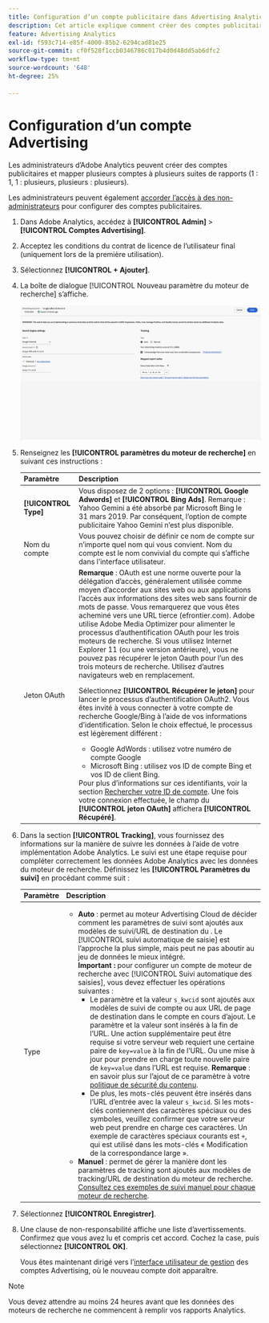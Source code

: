 ```yaml
---
title: Configuration d’un compte publicitaire dans Advertising Analytics
description: Cet article explique comment créer des comptes publicitaires et mapper plusieurs comptes à plusieurs suites de rapports.
feature: Advertising Analytics
exl-id: f593c714-e85f-4000-85b2-6294cad81e25
source-git-commit: cf0f528f1ccb0346786c017b4d0d48dd5ab6dfc2
workflow-type: tm+mt
source-wordcount: '648'
ht-degree: 25%

---
```


# Configuration d’un compte Advertising

Les administrateurs d’Adobe Analytics peuvent créer des comptes publicitaires et mapper plusieurs comptes à plusieurs suites de rapports (1 : 1, 1 : plusieurs, plusieurs : plusieurs).

Les administrateurs peuvent également [accorder l’accès à des non-administrateurs](/help/integrate/c-advertising-analytics/overview.md#section_FCC58EB635954A32990D4E67B52B4369) pour configurer des comptes publicitaires.

<!--
![](assets/aa_accounts.png)
-->

1. Dans Adobe Analytics, accédez à **[!UICONTROL Admin]** > **[!UICONTROL Comptes Advertising]**.
1. Acceptez les conditions du contrat de licence de l’utilisateur final (uniquement lors de la première utilisation).
1. Sélectionnez **[!UICONTROL + Ajouter]**.
1. La boîte de dialogue [!UICONTROL Nouveau paramètre du moteur de recherche] s’affiche.

   ![](assets/aa-new-se-account.png)

1. Renseignez les **[!UICONTROL paramètres du moteur de recherche]** en suivant ces instructions :

   | Paramètre | Description |
   | --- | --- |
   | **[!UICONTROL Type]** | Vous disposez de 2 options : **[!UICONTROL Google Adwords]** et **[!UICONTROL Bing Ads]**.  Remarque : Yahoo Gemini a été absorbé par Microsoft Bing le 31 mars 2019. Par conséquent, l’option de compte publicitaire Yahoo Gemini n’est plus disponible. |
   | Nom du compte | Vous pouvez choisir de définir ce nom de compte sur n’importe quel nom qui vous convient.  Nom du compte est le nom convivial du compte qui s’affiche dans l’interface utilisateur. |
   | Jeton OAuth | **Remarque** : OAuth est une norme ouverte pour la délégation d’accès, généralement utilisée comme moyen d’accorder aux sites web ou aux applications l’accès aux informations des sites web sans fournir de mots de passe. Vous remarquerez que vous êtes acheminé vers une URL tierce (efrontier.com). Adobe utilise Adobe Media Optimizer pour alimenter le processus d’authentification OAuth pour les trois moteurs de recherche. Si vous utilisez Internet Explorer 11 (ou une version antérieure), vous ne pouvez pas récupérer le jeton Oauth pour l’un des trois moteurs de recherche. Utilisez d’autres navigateurs web en remplacement.<p>Sélectionnez **[!UICONTROL Récupérer le jeton]** pour lancer le processus d’authentification OAuth2. Vous êtes invité à vous connecter à votre compte de recherche Google/Bing à l’aide de vos informations d’identification. Selon le choix effectué, le processus est légèrement différent : <ul><li>Google AdWords : utilisez votre numéro de compte Google</li><li>Microsoft Bing : utilisez vos ID de compte Bing et vos ID de client Bing.</li></ul>Pour plus d’informations sur ces identifiants, voir la section [Rechercher votre ID de compte](/help/integrate/c-advertising-analytics/c-adanalytics-workflow/aa-locate-account-id.md). Une fois votre connexion effectuée, le champ du **[!UICONTROL jeton OAuth]** affichera **[!UICONTROL Récupéré]**. |

1. Dans la section **[!UICONTROL Tracking]**, vous fournissez des informations sur la manière de suivre les données à l’aide de votre implémentation Adobe Analytics. Le suivi est une étape requise pour compléter correctement les données Adobe Analytics avec les données du moteur de recherche.
Définissez les **[!UICONTROL Paramètres du suivi]** en procédant comme suit :

   | Paramètre | Description |
   | --- | --- |
   | Type | <ul><li>**Auto** : permet au moteur Advertising Cloud de décider comment les paramètres de suivi sont ajoutés aux modèles de suivi/URL de destination du . Le [!UICONTROL suivi automatique de saisie] est l’approche la plus simple, mais peut ne pas aboutir au jeu de données le mieux intégré.<br>**Important :** pour configurer un compte de moteur de recherche avec [!UICONTROL Suivi automatique des saisies], vous devez effectuer les opérations suivantes :<ul><li>Le paramètre et la valeur `s_kwcid` sont ajoutés aux modèles de suivi de compte ou aux URL de page de destination dans le compte en cours d’ajout. Le paramètre et la valeur sont insérés à la fin de l’URL. Une action supplémentaire peut être requise si votre serveur web requiert une certaine paire de `key=value` à la fin de l’URL. Ou une mise à jour pour prendre en charge toute nouvelle paire de `key=value` dans l’URL est requise. **Remarque** : en savoir plus sur l’ajout de ce paramètre à votre [politique de sécurité du contenu](https://experienceleague.adobe.com/en/docs/id-service/using/reference/csp).</li><li>De plus, les mots-clés peuvent être insérés dans l’URL d’entrée avec la valeur `s_kwcid`. Si les mots-clés contiennent des caractères spéciaux ou des symboles, veuillez confirmer que votre serveur web peut prendre en charge ces caractères. Un exemple de caractères spéciaux courants est `+`, qui est utilisé dans les mots-clés « Modification de la correspondance large ».</li></ul></li><li>**Manuel** : permet de gérer la manière dont les paramètres de tracking sont ajoutés aux modèles de tracking/URL de destination du moteur de recherche. [Consultez ces exemples de suivi manuel pour chaque moteur de recherche](/help/integrate/c-advertising-analytics/c-adanalytics-workflow/aa-manual-vs-automatic-tracking.md).</li></ul> |

1. Sélectionnez **[!UICONTROL Enregistrer]**.
1. Une clause de non-responsabilité affiche une liste d’avertissements. Confirmez que vous avez lu et compris cet accord. Cochez la case, puis sélectionnez **[!UICONTROL OK]**.

   Vous êtes maintenant dirigé vers l’[interface utilisateur de gestion](/help/integrate/c-advertising-analytics/c-adanalytics-workflow/aa-manage-ad-accounts.md) des comptes Advertising, où le nouveau compte doit apparaître.

>[!NOTE]
>
>Vous devez attendre au moins 24 heures avant que les données des moteurs de recherche ne commencent à remplir vos rapports Analytics.
